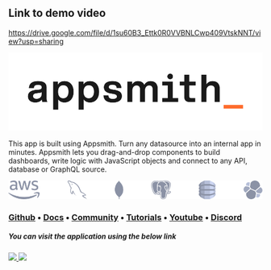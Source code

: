 ## Link to demo video 

https://drive.google.com/file/d/1su60B3_Ettk0R0VVBNLCwp409VtskNNT/view?usp=sharing
  

![](https://raw.githubusercontent.com/appsmithorg/appsmith/release/static/appsmith_logo_primary.png)

This app is built using Appsmith. Turn any datasource into an internal app in minutes. Appsmith lets you drag-and-drop components to build dashboards, write logic with JavaScript objects and connect to any API, database or GraphQL source.

![](https://raw.githubusercontent.com/appsmithorg/appsmith/release/static/images/integrations.png)

### [Github](https://github.com/appsmithorg/appsmith) • [Docs](https://docs.appsmith.com/?utm_source=github&utm_medium=social&utm_content=appsmith_docs&utm_campaign=null&utm_term=appsmith_docs) • [Community](https://community.appsmith.com/) • [Tutorials](https://github.com/appsmithorg/appsmith/tree/update/readme#tutorials) • [Youtube](https://www.youtube.com/appsmith) • [Discord](https://discord.gg/rBTTVJp)

##### You can visit the application using the below link

###### [![](https://assets.appsmith.com/git-sync/Buttons.svg) ](http://localhost:8080/applications/6568f0747e2bb40560290018/pages/6568f0747e2bb4056029001b) [![](https://assets.appsmith.com/git-sync/Buttons2.svg)](http://localhost:8080/applications/6568f0747e2bb40560290018/pages/6568f0747e2bb4056029001b/edit)

